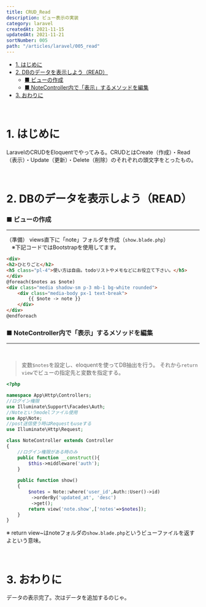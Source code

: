 ```yaml
---
title: CRUD_Read
description: ビュー表示の実装
category: laravel
createdAt: 2021-11-15
updatedAt: 2021-11-21
sortNumber: 005
path: "/articles/laravel/005_read"
---
```


<nuxt-content-wrapper>

- [1. はじめに](#1-はじめに)
- [2. DBのデータを表示しよう（READ）](#2-dbのデータを表示しようread)
    - [■ ビューの作成](#-ビューの作成)
    - [■ NoteController内で「表示」するメソッドを編集](#-notecontroller内で表示するメソッドを編集)
- [3. おわりに](#3-おわりに)

<br>

# 1. はじめに
LaravelのCRUDをEloquentでやってみる。CRUDとはCreate（作成）・Read（表示）・Update（更新）・Delete（削除）のそれぞれの頭文字をとったもの。

<br>

# 2. DBのデータを表示しよう（READ）

### ■ ビューの作成

---

（準備） views直下に「note」フォルダを作成（`show.blade.php`）<br>
　※下記コードではBootstrapを使用してます。

```html
<div>
<h2>ひとりごと</h2>
<h5 class="pl-4">使い方は自由。todoリストやメモなどにお役立て下さい。</h5>
</div>
@foreach($notes as $note)
<div class="media shadow-sm p-3 mb-1 bg-white rounded">
    <div class="media-body px-1 text-break">
        {{ $note -> note }}
    </div>
</div>
@endforeach
```

### ■ NoteController内で「表示」するメソッドを編集
---

<br>

> 変数`$notes`を設定し、eloquentを使ってDB抽出を行う。
> それから`return view`でビューの指定先と変数を指定する。

```php
<?php

namespace App\Http\Controllers;
//ログイン権限
use Illuminate\Support\Facades\Auth;
//Noteというmodelファイル使用
use App\Note; 
//post送信使う時はRequestもuseする
use Illuminate\Http\Request; 

class NoteController extends Controller
{
    //ログイン権限がある時のみ
    public function __construct(){
        $this->middleware('auth');
    }
    
    public function show()
    {
        $notes = Note::where('user_id',Auth::User()->id)
         ->orderBy('updated_at', 'desc')
         ->get();
        return view('note.show',['notes'=>$notes]);
    }
}
```

※ return view~はnoteフォルダの`show.blade.php`というビューファイルを返すよという意味。

<br>

# 3. おわりに
データの表示完了。次はデータを追加するのじゃ。

</nuxt-content-wrapper>
